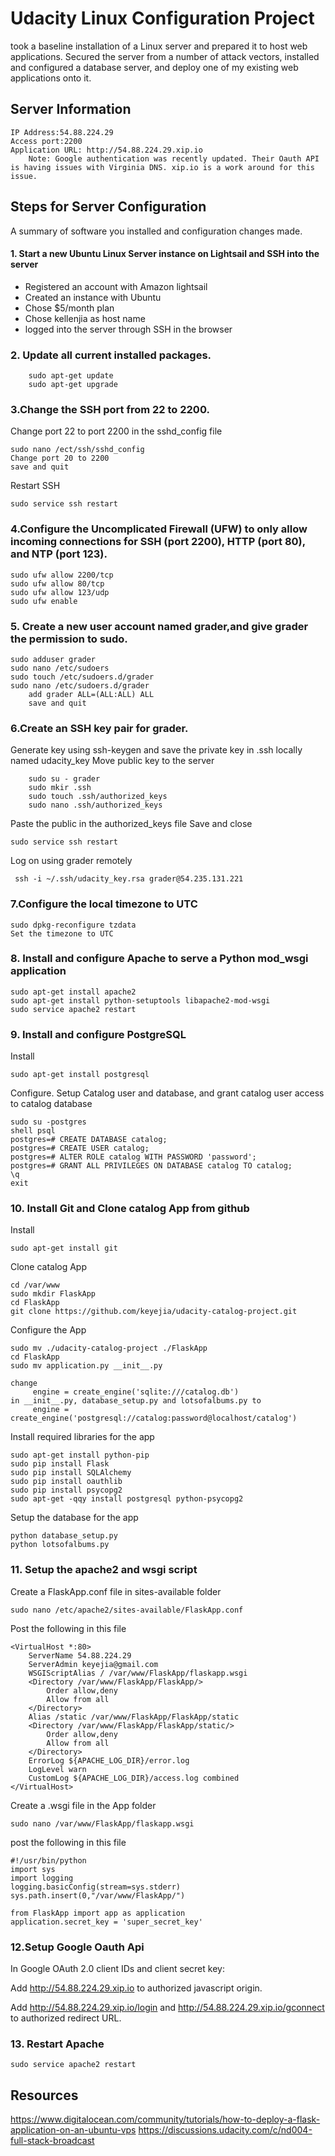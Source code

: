 # Udacity Linux Configuration Project

took a baseline installation of a Linux server and prepared it to host web applications. Secured the server from a number of attack vectors, installed and configured a database server, and deploy one of my existing web applications onto it.

## Server Information

	IP Address:54.88.224.29
	Access port:2200
	Application URL: http://54.88.224.29.xip.io
	    Note: Google authentication was recently updated. Their Oauth API is having issues with Virginia DNS. xip.io is a work around for this issue. 

## Steps for Server Configuration
A summary of software you installed and configuration changes made.

#### 1. Start a new Ubuntu Linux Server instance on Lightsail and SSH into the server
- Registered an account with Amazon lightsail
- Created an instance with Ubuntu
- Chose $5/month plan
- Chose kellenjia as host name
- logged into the server through SSH in the browser

### 2. Update all current installed packages.
```
    sudo apt-get update
    sudo apt-get upgrade
```
### 3.Change  the SSH port from 22 to 2200. 
    
Change port 22 to port 2200 in the sshd_config file
    
    sudo nano /ect/ssh/sshd_config 
    Change port 20 to 2200
    save and quit
Restart SSH
    
    sudo service ssh restart
    
### 4.Configure the Uncomplicated Firewall (UFW) to only allow incoming connections for SSH (port 2200), HTTP (port 80), and NTP (port 123).

    sudo ufw allow 2200/tcp
    sudo ufw allow 80/tcp
    sudo ufw allow 123/udp
    sudo ufw enable

### 5. Create a new user account named grader,and give grader the permission to sudo.

    sudo adduser grader
    sudo nano /etc/sudoers
    sudo touch /etc/sudoers.d/grader
    sudo nano /etc/sudoers.d/grader
        add grader ALL=(ALL:ALL) ALL 
        save and quit

### 6.Create an SSH key pair for grader.
Generate key using ssh-keygen and save the private key in .ssh locally named udacity_key
Move public key to the server
```
    sudo su - grader
    sudo mkir .ssh
    sudo touch .ssh/authorized_keys
    sudo nano .ssh/authorized_keys
```
Paste the public in the authorized_keys file 
Save and close

    sudo service ssh restart
    
Log on using grader remotely
```
 ssh -i ~/.ssh/udacity_key.rsa grader@54.235.131.221
```

### 7.Configure the local timezone to UTC

    sudo dpkg-reconfigure tzdata
    Set the timezone to UTC
    
### 8. Install and configure Apache to serve a Python mod_wsgi application

    sudo apt-get install apache2
    sudo apt-get install python-setuptools libapache2-mod-wsgi
    sudo service apache2 restart

### 9. Install and configure PostgreSQL
Install

    sudo apt-get install postgresql

Configure.
Setup Catalog user and database, and grant catalog user access to catalog database

    sudo su -postgres
    shell psql
    postgres=# CREATE DATABASE catalog;
    postgres=# CREATE USER catalog;
    postgres=# ALTER ROLE catalog WITH PASSWORD 'password';
    postgres=# GRANT ALL PRIVILEGES ON DATABASE catalog TO catalog;
    \q
    exit
    
### 10. Install Git and Clone catalog App from github
Install
    
    sudo apt-get install git
    
Clone catalog App

    cd /var/www 
    sudo mkdir FlaskApp
    cd FlaskApp
    git clone https://github.com/keyejia/udacity-catalog-project.git
    
Configure the App 
    
    sudo mv ./udacity-catalog-project ./FlaskApp
    cd FlaskApp
    sudo mv application.py __init__.py

    change 
         engine = create_engine('sqlite:///catalog.db') 
    in __init__.py, database_setup.py and lotsofalbums.py to 
         engine = create_engine('postgresql://catalog:password@localhost/catalog')
Install required libraries for the app
    
    sudo apt-get install python-pip
    sudo pip install Flask
    sudo pip install SQLAlchemy
    sudo pip install oauthlib
    sudo pip install psycopg2
    sudo apt-get -qqy install postgresql python-psycopg2

Setup the database for the app
    
    python database_setup.py
    python lotsofalbums.py
    
### 11. Setup the apache2 and wsgi script
Create a FlaskApp.conf file in sites-available folder

    sudo nano /etc/apache2/sites-available/FlaskApp.conf
Post the following in this file
    
    <VirtualHost *:80>
    	ServerName 54.88.224.29
	    ServerAdmin keyejia@gmail.com
    	WSGIScriptAlias / /var/www/FlaskApp/flaskapp.wsgi
    	<Directory /var/www/FlaskApp/FlaskApp/>
		    Order allow,deny
	    	Allow from all
    	</Directory>
    	Alias /static /var/www/FlaskApp/FlaskApp/static
    	<Directory /var/www/FlaskApp/FlaskApp/static/>
	    	Order allow,deny
	    	Allow from all
	    </Directory>
    	ErrorLog ${APACHE_LOG_DIR}/error.log
    	LogLevel warn
    	CustomLog ${APACHE_LOG_DIR}/access.log combined
    </VirtualHost>

Create a .wsgi file in the App folder

    sudo nano /var/www/FlaskApp/flaskapp.wsgi
post the following in this file
    
    #!/usr/bin/python
    import sys
    import logging
    logging.basicConfig(stream=sys.stderr)
    sys.path.insert(0,"/var/www/FlaskApp/")

    from FlaskApp import app as application
    application.secret_key = 'super_secret_key'

### 12.Setup Google Oauth Api
    
In Google OAuth 2.0 client IDs and client secret key:

Add http://54.88.224.29.xip.io to authorized javascript origin.

Add http://54.88.224.29.xip.io/login and http://54.88.224.29.xip.io/gconnect to authorized redirect URL.

### 13. Restart Apache
    
    sudo service apache2 restart
    
## Resources
https://www.digitalocean.com/community/tutorials/how-to-deploy-a-flask-application-on-an-ubuntu-vps
https://discussions.udacity.com/c/nd004-full-stack-broadcast
